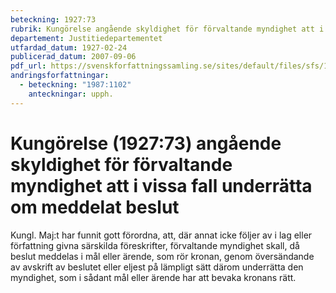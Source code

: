 ```yaml
---
beteckning: 1927:73
rubrik: Kungörelse angående skyldighet för förvaltande myndighet att i vissa fall underrätta om meddelat beslut
departement: Justitiedepartementet
utfardad_datum: 1927-02-24
publicerad_datum: 2007-09-06
pdf_url: https://svenskforfattningssamling.se/sites/default/files/sfs/1927-02/SFS1927-73.pdf
andringsforfattningar:
  - beteckning: "1987:1102"
    anteckningar: upph.
---
```


# Kungörelse (1927:73) angående skyldighet för förvaltande myndighet att i vissa fall underrätta om meddelat beslut

Kungl. Maj:t har funnit gott förordna, att, där annat icke följer av i lag eller författning givna särskilda föreskrifter, förvaltande myndighet skall, då beslut meddelas i mål eller ärende, som rör kronan, genom översändande av avskrift av beslutet eller eljest på lämpligt sätt därom underrätta den myndighet, som i sådant mål eller ärende har att bevaka kronans rätt.